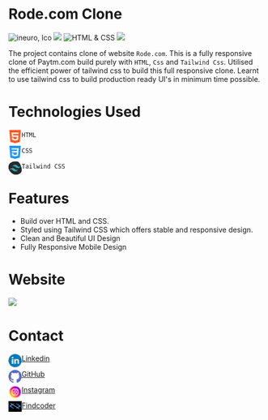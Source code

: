 # Rode.com Clone

![ineuro, lco](https://img.shields.io/badge/iNeuron-LCO-blue)
![](https://img.shields.io/badge/React%20Js-Tailwind%20CSS-brightgreen)
![HTML & CSS](https://img.shields.io/badge/HTML-CSS-green)
![](https://img.shields.io/badge/FindCoder-Full%20Stack%20Js%20Bootcamp-yellow)

The project contains clone of website `Rode.com`. This is a fully responsive clone of Paytm.com build purely with `HTML`, `Css` and `Tailwind Css`. Utilised the efficient power of tailwind css to build this full responsive clone. 
Learnt to use tailwind css to build production ready UI's in minimum time possible. 



# Technologies Used

<img align="left" alt="HTML5" width="26px" src="./readmeAssets/html-5.png" /> `HTML`


<img align="left" alt="CSS3" width="26px" src="./readmeAssets/css-3.png" /> `CSS`


<img align="left" alt="Tailwind CSS" width="26px" src="./readmeAssets/Tailwind.png" /> `Tailwind CSS`

# Features
 - Build over HTML and CSS.
 - Styled using Tailwind CSS which offers stable and responsive design.
 - Clean and Beautiful UI Design
 - Fully Responsive Mobile Design

 # Website
 ![](./screenshots/fullpage.png)



 


 # Contact

 <img align="left" alt="HTML5" width="26px" src="./readmeAssets/linkedin.png" /> [Linkedin](https://www.linkedin.com/in/deepaksingh5219/)


<img align="left" alt="CSS3" width="26px" src="./readmeAssets/github.png" /> [GitHub](https://github.com/deepak-singh5219/)



<img align="left" alt="JavaScript" width="26px" src="./readmeAssets/instagram.png" /> [Instagram](https://www.instagram.com/deepak_singh_5219/)

<img align="left" alt="React Js" width="26px" src="./readmeAssets/findcoder.png" /> [Findcoder](https://www.findcoder.io/u/deepaksingh5219)


